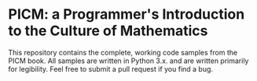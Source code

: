 # PICM: a Programmer's Introduction to the Culture of Mathematics

This repository contains the complete, working code samples from the PICM book.
All samples are written in Python 3.x. and are written primarily for
legibility. Feel free to submit a pull request if you find a bug.
